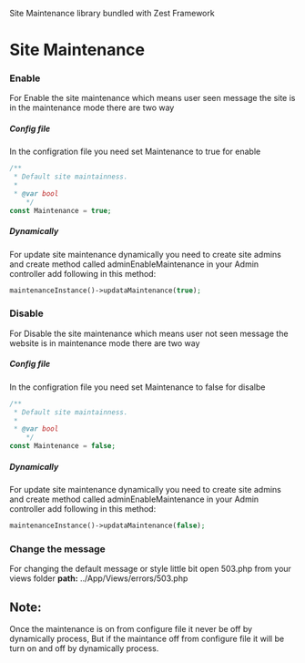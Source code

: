 Site Maintenance library bundled with Zest Framework

# Site Maintenance
### Enable 
For Enable the site maintenance which means user seen message the site is in the maintenance mode there are two way
##### Config file
In the configration file you need set Maintenance to true for enable
```php
/**
 * Default site maintainness.
 *
 * @var bool
    */
const Maintenance = true;
```
##### Dynamically 
For update site maintenance dynamically you need to create site admins and create method called adminEnableMaintenance in your Admin controller add following in this method:
```php 
maintenanceInstance()->updataMaintenance(true);
```
### Disable 
For Disable the site maintenance which means user not seen message the website is in maintenance mode there are two way
##### Config file
In the configration file you need set Maintenance to false for disalbe
```php
/**
 * Default site maintainness.
 *
 * @var bool
    */
const Maintenance = false;
```
##### Dynamically 
For update site maintenance dynamically you need to create site admins and create method called adminEnableMaintenance in your Admin controller add following in this method:
```php 
maintenanceInstance()->updataMaintenance(false);
```
### Change the message
For changing the default message or style little bit 
open 503.php from your views folder
**path:** ../App/Views/errors/503.php

## Note:
Once the maintenance is on from configure file it never be off by dynamically process, But if the maintance off from configure file it will be turn on and off by dynamically process.
